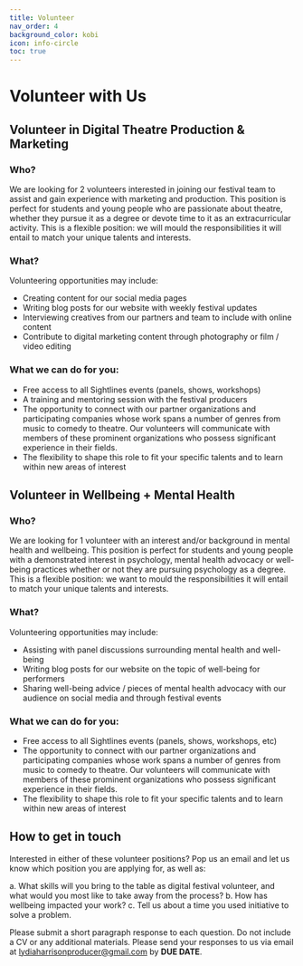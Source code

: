 ```yaml
---
title: Volunteer
nav_order: 4
background_color: kobi
icon: info-circle
toc: true
---
```


# Volunteer with Us 

## Volunteer in Digital Theatre Production & Marketing

### Who?

We are looking for 2 volunteers interested in joining our festival team to assist and gain experience with marketing and production. This position is perfect for students and young people who are passionate about theatre, whether they pursue it as a degree or devote time to it as an extracurricular activity. This is a flexible position: we will mould the responsibilities it will entail to match your unique talents and interests.

### What? 

Volunteering opportunities may include:

* Creating content for our social media pages
* Writing blog posts for our website with weekly festival updates
* Interviewing creatives from our partners and team to include with online content
* Contribute to digital marketing content through photography or film / video editing

### What we can do for you:

* Free access to all Sightlines events (panels, shows, workshops)
* A training and mentoring session with the festival producers
* The opportunity to connect with our partner organizations and participating companies whose work spans a number of genres from music to comedy to theatre. Our volunteers will communicate with members of these prominent organizations who possess significant experience in their fields.
* The flexibility to shape this role to fit your specific talents and to learn within 
new areas of interest

## Volunteer in Wellbeing + Mental Health

### Who? 

We are looking for 1 volunteer with an interest and/or background in mental health and wellbeing. This position is perfect for students and young people with a demonstrated interest in psychology, mental health advocacy or well-being practices whether or not they are pursuing psychology as a degree. This is a flexible position: we want to mould the responsibilities it will entail to match your unique talents and interests.

### What?

Volunteering opportunities may include:
* Assisting with panel discussions surrounding mental health and well-being
* Writing blog posts for our website on the topic of well-being for performers
* Sharing well-being advice / pieces of mental health advocacy with our audience on social media and through festival events

### What we can do for you:

* Free access to all Sightlines events (panels, shows, workshops, etc)
* The opportunity to connect with our partner organizations and participating companies whose work spans a number of genres from music to comedy to theatre. Our volunteers will communicate with members of these prominent organizations who possess significant experience in their fields.
* The flexibility to shape this role to fit your specific talents and to learn within 
new areas of interest

## How to get in touch

Interested in either of these volunteer positions? Pop us an email and let us know which position you are applying for, as well as:

a. What skills will you bring to the table as digital festival volunteer, and what would you most like to take away from the process?
b. How has wellbeing impacted your work?
c. Tell us about a time you used initiative to solve a problem.

Please submit a short paragraph response to each question. Do not include a CV or any additional materials. Please send your responses to us via email at <lydiaharrisonproducer@gmail.com> by **DUE DATE**.
